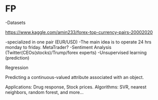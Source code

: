 # FP


-Datasets

https://www.kaggle.com/amin233/forex-top-currency-pairs-20002020


-specialized in one pair (EUR/USD)
-The main idea is to operate 24 hrs monday to friday. MetaTrader?
-Sentiment Analysis (Twitter(CEOs(stocks)/Trump/forex experts)
-Unsupervised learning (prediction)

Regression

Predicting a continuous-valued attribute associated with an object.

Applications: Drug response, Stock prices.
Algorithms: SVR, nearest neighbors, random forest, and more...



